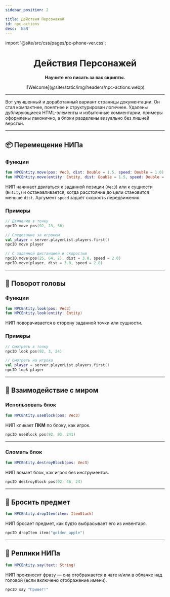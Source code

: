 ```yaml
---
sidebar_position: 2

title: Действия Персонажей
id: npc-actions
desc: 'NaN'
---
```


import '@site/src/css/pages/pc-phone-ver.css';


<div align="center">

# Действия Персонажей

**Научите его писать за вас скрипты.**

<link rel="prefetch" as="image" href="@site/static/img/headers/npc-actions.webp" />
<div className="cont"><div className="show" id="mask">
![Welcome](@site/static/img/headers/npc-actions.webp)
</div></div>

---

</div>

Вот улучшенный и доработанный вариант страницы документации. Он стал компактнее, понятнее и структурирован логичнее. Удалены дублирующиеся HTML-элементы и избыточные комментарии, примеры оформлены лаконично, а блоки разделены визуально без лишней верстки.

---

## 📦 Перемещение НИПа

### Функции

```kts
fun NPCEntity.move(pos: Vec3, dist: Double = 1.5, speed: Double = 1.0)
fun NPCEntity.move(entity: Entity, dist: Double = 1.5, speed: Double = 1.0)
```

НИП начинает двигаться к заданной позиции (`Vec3`) или к сущности (`Entity`) и останавливается, когда расстояние до цели становится меньше `dist`. Аргумент `speed` задаёт скорость передвижения.

### Примеры

```kts
// Движение в точку
npcID move pos(92, 23, 56)

// Следование за игроком
val player = server.playerList.players.first()
npcID move player

// С заданной дистанцией и скоростью
npcID.move(pos(25, 64, 2), dist = 3.0, speed = 2.0)
npcID.move(player, dist = 3.0, speed = 2.0)
```

---

## 👀 Поворот головы

### Функции

```kts
fun NPCEntity.look(pos: Vec3)
fun NPCEntity.look(entity: Entity)
```

НИП поворачивается в сторону заданной точки или сущности.

### Примеры

```kts
// Смотреть в точку
npcID look pos(92, 3, 24)

// Смотреть на игрока
val player = server.playerList.players.first()
npcID look player
```

---

## 🧱 Взаимодействие с миром

### Использовать блок

```kts
fun NPCEntity.useBlock(pos: Vec3)
```

НИП кликает **ПКМ** по блоку, как игрок.

```kts
npcID useBlock pos(92, 93, 241)
```

---

### Сломать блок

```kts
fun NPCEntity.destroyBlock(pos: Vec3)
```

НИП ломает блок, как игрок без инструментов.

```kts
npcID destroyBlock pos(92, 46, 24)
```

---

## 🎁 Бросить предмет

```kts
fun NPCEntity.dropItem(item: ItemStack)
```

НИП бросает предмет, как будто выбрасывает его из инвентаря.

```kts
npcID dropItem item("golden_apple")
```

---

## 💬 Реплики НИПа

```kts
fun NPCEntity.say(text: String)
```

НИП произносит фразу — она отображается в чате и/или в облачке над головой (если включено отображение имени).

```kts
npcID say "Привет!"
```

